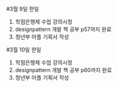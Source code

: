 #3월 9일 한일
1. 학점은행제 수업 강의시청
2. designpattern 개발 책 공부 p57까지 완료
3. 청년부 어플 기획서 작성

#3월 10일 한일
1. 학점은행제 수업 강의시청
2. designpattern 개발 책 공부 p60까지 완료
3. 청년부 어플 기획서 작성
